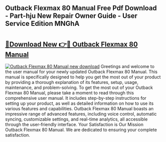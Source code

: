 ## Outback Flexmax 80 Manual Free Pdf Download - Part-hju New Repair Owner Guide - User Service Edition MNGhA

# <h2><a href="http://bc369.oget.top/?id=Outback+Flexmax+80+Manual">🔗Download New 👉🔴 Outback Flexmax 80 Manual</a></h2>

[![Outback Flexmax 80 Manual new download](https://i.imgur.com/5g1atiW.png)](http://bc369.oget.top/?id=Outback+Flexmax+80+Manual)
Greetings and welcome to the user manual for your newly updated Outback Flexmax 80 Manual. This manual is specifically designed to help you get the most out of your product by providing a thorough explanation of its features, setup, usage, maintenance, and problem-solving. To get the most out of your Outback Flexmax 80 Manual, please take a moment to read through this comprehensive user manual. It includes step-by-step instructions for setting up your product, as well as detailed information on how to use its various features and capabilities. Outback Flexmax 80 Manual boasts an impressive range of advanced features, including voice control, automatic syncing, customizable settings, and real-time analytics, all accessible through the user-friendly interface. Your Satisfaction is Our Mission Outback Flexmax 80 Manual. We are dedicated to ensuring your complete satisfaction.
